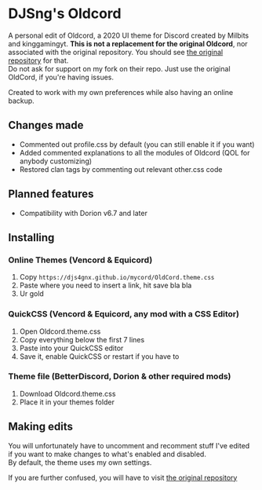 # DJSng's Oldcord
A personal edit of Oldcord, a 2020 UI theme for Discord created by Milbits and kinggamingyt.
**This is not a replacement for the original Oldcord**, nor associated with the original repository. You should see [the original repository](https://github.com/milbits/oldcord) for that.  
Do not ask for support on my fork on their repo. Just use the original OldCord, if you're having issues.  

Created to work with my own preferences while also having an online backup.

## Changes made
- Commented out profile.css by default (you can still enable it if you want)  
- Added commented explanations to all the modules of Oldcord (QOL for anybody customizing)  
- Restored clan tags by commenting out relevant other.css code  

## Planned features
- Compatibility with Dorion v6.7 and later

## Installing
### Online Themes (Vencord & Equicord)
1. Copy `https://djs4gnx.github.io/mycord/OldCord.theme.css`
2. Paste where you need to insert a link, hit save bla bla
3. Ur gold

### QuickCSS (Vencord & Equicord, any mod with a CSS Editor)
1. Open Oldcord.theme.css
2. Copy everything below the first 7 lines
3. Paste into your QuickCSS editor
4. Save it, enable QuickCSS or restart if you have to  

### Theme file (BetterDiscord, Dorion & other required mods)
1. Download Oldcord.theme.css
2. Place it in your themes folder

## Making edits
You will unfortunately have to uncomment and recomment stuff I've edited if you want to make changes to what's enabled and disabled.   
By default, the theme uses my own settings.

If you are further confused, you will have to visit [the original repository](https://github.com/milbits/oldcord)
